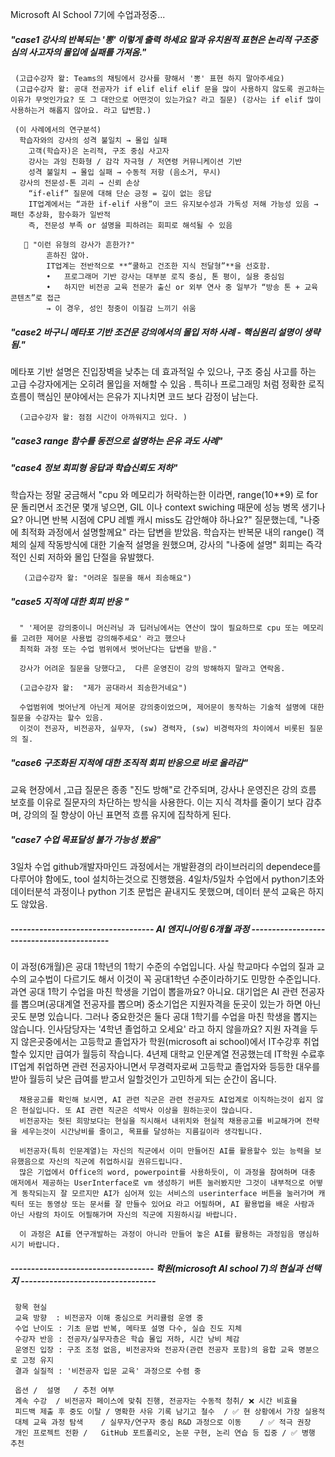 Microsoft AI School 7기에 수업과정중...

<h5> "case1 강사의 반복되는 '뽕' 이렇게 출력 하세요 말과 유치원적 표현은 논리적 구조중심의 사고자의 몰입에 실패를 가져옴." </h5>

     (고급수강자 왈: Teams의 채팅에서 강사를 향해서 '뽕' 표현 하지 말아주세요)
     (고급수강자 왈: 공대 전공자가 if elif elif elif 문을 많이 사용하지 않도록 권고하는 이유가 무엇인가요? 또 그 대안으로 어떤것이 있는가요? 라고 질문) (강사는 if elif 많이 사용하는거 해롭지 않아요. 라고 답변함.)

     (이 사례에서의 연구분석)
      학습자와의 강사의 성격 불일치 → 몰입 실패
      	고객(학습자)은 논리적, 구조 중심 사고자
      	강사는 과잉 친화형 / 감각 자극형 / 저연령 커뮤니케이션 기반
      	성격 불일치 → 몰입 실패 → 수동적 저항 (음소거, 무시)
      강사의 전문성-톤 괴리 → 신뢰 손상
      	“if-elif” 질문에 대해 단순 긍정 = 깊이 없는 응답
      	IT업계에서는 “과한 if-elif 사용”이 코드 유지보수성과 가독성 저해 가능성 있음 → 패턴 추상화, 함수화가 일반적
      	즉, 전문성 부족 or 설명을 피하려는 회피로 해석될 수 있음

       🤖 "이런 유형의 강사가 흔한가?"
            흔하진 않아.
            IT업계는 전반적으로 **“쿨하고 건조한 지식 전달형”**을 선호함.
            •	프로그래머 기반 강사는 대부분 로직 중심, 톤 평이, 실용 중심임
            •	하지만 비전공 교육 전문가 출신 or 외부 연사 중 일부가 “방송 톤 + 교육 콘텐츠”로 접근
            → 이 경우, 성인 청중이 이질감 느끼기 쉬움


<h5> "case2 바구니 메타포 기반 조건문 강의에서의 몰입 저하 사례 - 핵심원리 설명이 생략됨." </h5>
      메타포 기반 설명은 진입장벽을 낮추는 데 효과적일 수 있으나, 구조 중심 사고를 하는 고급 수강자에게는 오히려 몰입을 저해할 수 있음 .
      특히나 프로그래밍 처럼 정확한 로직 흐름이 핵심인 분야에서는 은유가 지나치면 코드 보다 감정이 남는다. 
      
      (고급수강자 왈: 점점 시간이 아까워지고 있다. )

<h5> "case3 range 함수를 동전으로 설명하는 은유 과도 사례" </h5>
<h5> "case4 정보 회피형 응답과 학습신뢰도 저하" </h5>
      학습자는 정말 궁금해서 "cpu 와 메모리가 허락하는한 이라면, range(10**9) 로 for 문 돌리면서 조건문 몇개 넣으면, GIL 이나 context swiching 때문에 성능 병목 생기나요? 아니면 반복 시점에 CPU 레벨 캐시 miss도 감안해야 하나요?" 질문했는데, "나중에 최적화 과정에서 설명할께요" 라는 답변을 받았음.
         학습자는 반복문 내의 range() 객체의 실제 작동방식에 대한 기술적 설명을 원했으며,
         강사의 "나중에 설명" 회피는 즉각적인 신뢰 저하와 몰입 단절을 유발했다.

       (고급수강자 왈: "어려운 질문을 해서 죄송해요")
 
<h5> "case5 지적에 대한 회피 반응 " </h5>

      " '제어문 강의중이니 머신러닝 과 딥러닝에서는 연산이 많이 필요하므로 cpu 또는 메모리를 고려한 제어문 사용법 강의해주세요' 라고 했으나
      최적화 과정 또는 수업 범위에서 벗어난다는 답변을 받음."
      
      강사가 어려운 질문을 당했다고,  다른 운영진이 강의 방해하지 말라고 연락옴.
      
      (고급수강자 왈:  "제가 공대라서 죄송한거네요")

      수업범위에 벗어난게 아닌게 제어문 강의중이었으며, 제어문이 동작하는 기술적 설명에 대한 질문을 수강자는 할수 있음.
      이것이 전공자, 비전공자, 실무자, (sw) 경력자, (sw) 비경력자의 차이에서 비롯된 질문의 질.
      
<h5> "case6 구조화된 지적에 대한 조직적 회피 반응으로 바로 올라감"</h5>
     교육 현장에서 ,고급 질문은 종종 "진도 방해"로 간주되며, 강사나 운영진은 강의 흐름 보호를 이유로 질문자의 차단하는 방식을 사용한다.
     이는 지식 격차를 줄이기 보다 감추며, 강의의 질 향상이 아닌 표면적 흐름 유지에 집착하게 된다.
     
<h5> "case7 수업 목표달성 불가 가능성 봤음" </h5>
     3일차 수업 github개발자마인드 과정에서는 개발환경의 라이브러리의 dependece를 다루어야 함에도, tool 설치하는것으로 진행했음.
     4일차/5일차 수업에서 python기초와 데이터분석 과정이나 python 기초 문법은 끝내지도 못했으며, 데이터 분석 교육은 하지도 않았음.
    

<h5> -----------------------------------  AI 엔지니어링 6개월 과정 ------------------------------------------</h5>
      이 과정(6개월)은 공대 1학년의 1학기 수준의 수업입니다.
      사실 학교마다 수업의 질과 교수의 교수법이 다르기도 해서 이것이 꼭 공대1학년 수준이라하기도 민망한 수준입니다.
      과연 공대 1학기 수업을 마친 학생을 기업이 뽑을까요? 아니요.
      대기업은 AI 관련 전공자를 뽑으며(공대계열 전공자를 뽑으며) 중소기업은 지원자격을 둔곳이 있는가 하면 아닌곳도 분명 있습니다.
      그러나 중요한것은 둘다 공대 1학기를 수업을 마친 학생을 뽑지는 않습니다. 인사담당자는 '4학년 졸업하고 오세요' 라고 하지 않을까요?
      지원 자격을 두지 않은곳중에서는 고등학교 졸업자가 학원(microsoft ai school)에서 IT수강후 취업할수 있지만 급여가 월등히 작습니다. 
      4년제 대학교 인문계열 전공했는데 IT학원 수료후 IT업계 취업하면 관련 전공자아니면서 무경력자로써 고등학교 졸업자와 등등한 대우를 받아 월등히 낮은 급여를 받고서 일할것인가 고민하게 되는 순간이 옵니다.

      채용공고를 확인해 보시면, AI 관련 직군은 관련 전공자도 AI업계로 이직하는것이 쉽지 않은 현실입니다. 또 AI 관련 직군은 석박사 이상을 원하는곳이 많습니다.
      비전공자는 헛된 희망보다는 현실을 직시해서 내위치와 현실적 채용공고를 비교해가며 전략을 세우는것이 시간낭비를 줄이고, 목표를 달성하는 지름길이라 생각됩니다.

      비전공자(특히 인문계열)는 자신의 직군에서 이미 만들어진 AI를 활용할수 있는 능력을 보유했음으로 자신의 직군에 취업하시길 권유드립니다.
      많은 기업에서 Office의 word, powerpoint를 사용하듯이, 이 과정을 참여하며 대충 애저에서 제공하는 UserInterface로 vm 생성하기 버튼 눌러봤지만 그것이 내부적으로 어떻게 동작되는지 잘 모르지만 AI가 심어져 있는 서비스의 userinterface 버튼을 눌러가며 캐릭터 또는 동영상 또는 문서를 잘 만들수 있어요 라고 어필하며, AI 활용법을 배운 사람과 아닌 사람의 차이도 어필해가며 자신의 직군에 지원하시길 바랍니다.

      이 과정은 AI를 연구개발하는 과정이 아니라 만들어 놓은 AI를 활용하는 과정임음 명심하시기 바랍니다.

<h5> ----------------------------------- 학원(microsoft AI school 7)의 현실과  선택지 ---------------------------------</h5>    

     항목	현실
     교육 방향	: 비전공자 이해 중심으로 커리큘럼 운영 중
     수업 난이도 : 기초 문법 반복, 메타포 설명 다수, 실습 진도 지체
     수강자 반응 : 전공자/실무자층은 학습 몰입 저하, 시간 낭비 체감
     운영진 입장 : 구조 조정 없음, 비전공자와 전공자(관련 전공자 포함)의 융합 교육 명분으로 고정 유지
     결과	실질적 : '비전공자 입문 교육' 과정으로 수렴 중

     옵션	/  설명	/ 추천 여부
     계속 수강	/ 비전공자 페이스에 맞춰 진행, 전공자는 수동적 청취/	❌ 시간 비효율
     피드백 제출 후 중도 이탈	/ 명확한 사유 기록 남기고 철수	/ ✅ 현 상황에서 가장 실용적
     대체 교육 과정 탐색	/ 실무자/연구자 중심 R&D 과정으로 이동	/ ✅ 적극 권장
     개인 프로젝트 전환 /	GitHub 포트폴리오, 논문 구현, 논리 연습 등 집중	/ ✅ 병행 추천
      
      


      
      
